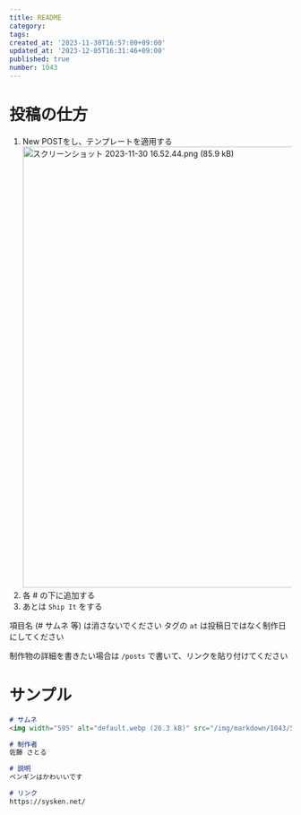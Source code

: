 ```yaml
---
title: README
category:
tags:
created_at: '2023-11-30T16:57:00+09:00'
updated_at: '2023-12-05T16:31:46+09:00'
published: true
number: 1043
---
```


# 投稿の仕方

1. New POSTをし、テンプレートを適用する
    <img width="787" alt="スクリーンショット 2023-11-30 16.52.44.png (85.9 kB)" src="/img/markdown/1043/bf1197f3-e6f9-40f0-a31b-d8fc82765324.png">
1. 各 # の下に追加する
1. あとは `Ship It` をする

項目名 (# サムネ 等) は消さないでください
タグの `at` は投稿日ではなく制作日にしてください

制作物の詳細を書きたい場合は `/posts` で書いて、リンクを貼り付けてください

# サンプル
```markdown
# サムネ
<img width="595" alt="default.webp (26.3 kB)" src="/img/markdown/1043/5b254e23-6bc9-4302-99d5-9e7c86ef6003.webp">

# 制作者
佐藤 さとる

# 説明
ペンギンはかわいいです

# リンク
https://sysken.net/
```

